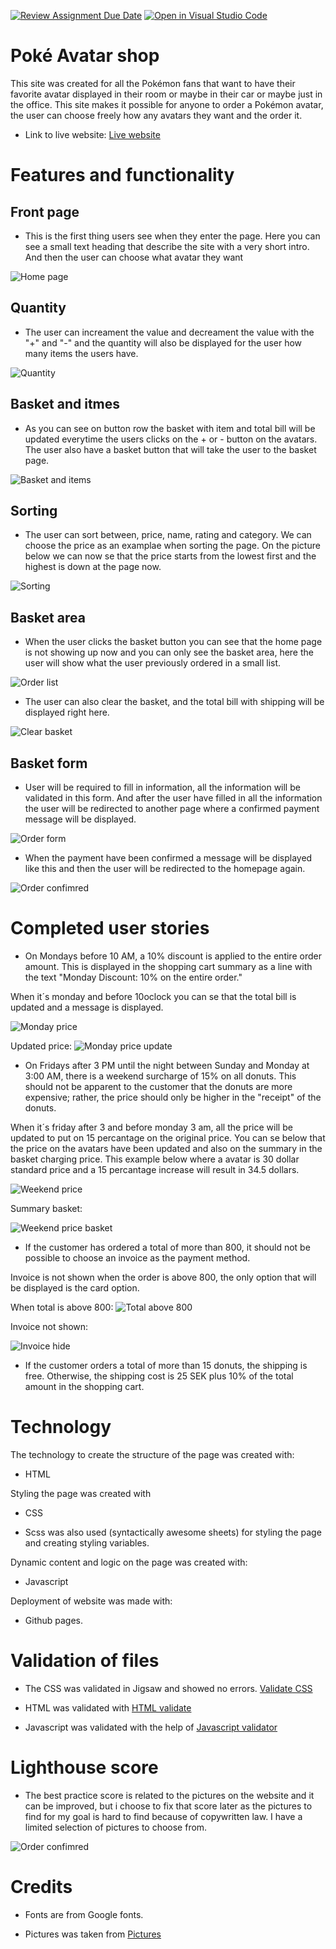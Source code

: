 [![Review Assignment Due Date](https://classroom.github.com/assets/deadline-readme-button-24ddc0f5d75046c5622901739e7c5dd533143b0c8e959d652212380cedb1ea36.svg)](https://classroom.github.com/a/lVSydX1g)
[![Open in Visual Studio Code](https://classroom.github.com/assets/open-in-vscode-718a45dd9cf7e7f842a935f5ebbe5719a5e09af4491e668f4dbf3b35d5cca122.svg)](https://classroom.github.com/online_ide?assignment_repo_id=12892829&assignment_repo_type=AssignmentRepo)



# Poké Avatar shop
This site was created for all the Pokémon fans that want to have their favorite avatar displayed in their room or maybe in their car or maybe just in the office. This site makes it possible for anyone to order a Pokémon avatar, the user can choose freely how any avatars they want and the order it.

* Link to live website: [Live website](https://medieinstitutet.github.io/fed23d-js-grundkurs-webshop-rebahama/)

# Features and functionality
## Front page
* This is the first thing users see when they enter the page. Here you can see a small text heading that describe the site with a very short intro. And then the user can choose what avatar they want

![Home page](docs/avatar-home.png)

## Quantity
* The user can increament the value and decreament the value with the "+" and "-" and the quantity will also be displayed for the user how many items the users have.

![Quantity](docs/avatar-home-2.png)

## Basket and itmes
* As you can see on button row the basket with item and total bill will be updated everytime the users clicks on the + or - button on the avatars. The user also have a basket button that will take the user to the basket page.

![Basket and items](docs/avatar-home-3.png)

## Sorting
* The user can sort between, price, name, rating and category. We can choose the price as an examplae when sorting the page. On the picture below we can now se that the price starts from the lowest first and the highest is down at the page now.


![Sorting](docs/avatar-home-4.png)

## Basket area
* When the user clicks the basket button you can see that the home page is not showing up now and you can only see the basket area, here the user will show what the user previously ordered in a small list.

![Order list](docs/avatar-home-5.png)

* The user can also clear the basket, and the total bill with shipping will be displayed right here.

![Clear basket](docs/avatar-home-6.png)

## Basket form
* User will be required to fill in information, all the information will be validated in this form. And after the user have filled in all the information the user will be redirected to another page where a confirmed payment message will be displayed.


![Order form](docs/avatar-home-7.png)

* When the payment have been confirmed a message will be displayed like this and then the user will be redirected to the homepage again.

![Order confimred](docs/avatar-home-8.png)


# Completed user stories

* On Mondays before 10 AM, a 10% discount is applied to the entire order amount. This is displayed in the shopping cart summary as a line with the text "Monday Discount: 10% on the entire order."

When it´s monday and before 10oclock you can se that the total bill is updated and a message is displayed.

![Monday price](docs/monday-1.png)

Updated price:
![Monday price update](docs/monday-2.png)



* On Fridays after 3 PM until the night between Sunday and Monday at 3:00 AM, there is a weekend surcharge of 15% on all donuts. This should not be apparent to the customer that the donuts are more expensive; rather, the price should only be higher in the "receipt" of the donuts.

When it´s friday after 3 and before monday 3 am, all the price will be updated to put on 15 percantage on the original price. You can se below that the price on the avatars have been updated and also on the summary in the basket charging price. This example below where a avatar is 30 dollar standard price and a 15 percantage increase will result in 34.5 dollars.

![Weekend price](docs/fifteenpercatnage-1.png)

Summary basket: 

![Weekend price basket](docs/fifteenpercatnage-2.png)


* If the customer has ordered a total of more than 800, it should not be possible to choose an invoice as the payment method.

Invoice is not shown when the order is above 800, the only option that will be displayed is the card option.

When total is above 800:
![Total above 800](docs/invoice-1.png)

Invoice not shown:

![Invoice hide ](docs/invoice-2.png)

* If the customer orders a total of more than 15 donuts, the shipping is free. Otherwise, the shipping cost is 25 SEK plus 10% of the total amount in the shopping cart.




# Technology

The technology to create the structure of the page was created with:


* HTML

Styling the page was created with

* CSS

* Scss was also used (syntactically awesome sheets) for styling the page and creating styling variables.

 Dynamic content and logic on the page was created with:

 * Javascript

 Deployment of website was made with:

 * Github pages.


# Validation of files
* The CSS was validated in Jigsaw and showed no errors. [Validate CSS](https://jigsaw.w3.org/css-validator/#validate_by_input)

* HTML was validated with [HTML validate](https://validator.w3.org/#validate_by_input)

* Javascript was validated with the help of [Javascript validator](https://jshint.com/)

# Lighthouse score
* The best practice score is related to the pictures on the website and it can be improved, but i choose to fix that score later as the pictures to find for my goal is hard to find because of copywritten law. I have a limited selection of pictures to choose from.

![Order confimred](docs/lighthouse.png)


# Credits
* Fonts are from Google fonts.

* Pictures was taken from [Pictures](https://www.pexels.com/sv-se/)
